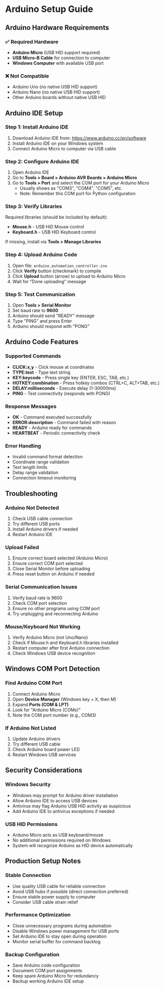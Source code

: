 # Arduino Setup Guide

## Arduino Hardware Requirements

### ✅ Required Hardware
- **Arduino Micro** (USB HID support required)
- **USB Micro-B Cable** for connection to computer
- **Windows Computer** with available USB port

### ❌ Not Compatible
- Arduino Uno (no native USB HID support)
- Arduino Nano (no native USB HID support)
- Other Arduino boards without native USB HID

## Arduino IDE Setup

### Step 1: Install Arduino IDE
1. Download Arduino IDE from: https://www.arduino.cc/en/software
2. Install Arduino IDE on your Windows system
3. Connect Arduino Micro to computer via USB cable

### Step 2: Configure Arduino IDE
1. Open Arduino IDE
2. Go to **Tools > Board > Arduino AVR Boards > Arduino Micro**
3. Go to **Tools > Port** and select the COM port for your Arduino Micro
   - Usually shows as "COM3", "COM4", "COM5", etc.
   - Note: Remember this COM port for Python configuration

### Step 3: Verify Libraries
Required libraries (should be included by default):
- **Mouse.h** - USB HID Mouse control
- **Keyboard.h** - USB HID Keyboard control

If missing, install via **Tools > Manage Libraries**

### Step 4: Upload Arduino Code
1. Open file: `arduino_automation_controller.ino`
2. Click **Verify** button (checkmark) to compile
3. Click **Upload** button (arrow) to upload to Arduino Micro
4. Wait for "Done uploading" message

### Step 5: Test Communication
1. Open **Tools > Serial Monitor**
2. Set baud rate to **9600**
3. Arduino should send "READY" message
4. Type "PING" and press Enter
5. Arduino should respond with "PONG"

## Arduino Code Features

### Supported Commands
- **CLICK:x,y** - Click mouse at coordinates
- **TYPE:text** - Type text string
- **KEY:keycode** - Press single key (ENTER, ESC, TAB, etc.)
- **HOTKEY:combination** - Press hotkey combos (CTRL+C, ALT+TAB, etc.)
- **DELAY:milliseconds** - Execute delay (1-30000ms)
- **PING** - Test connectivity (responds with PONG)

### Response Messages
- **OK** - Command executed successfully
- **ERROR:description** - Command failed with reason
- **READY** - Arduino ready for commands
- **HEARTBEAT** - Periodic connectivity check

### Error Handling
- Invalid command format detection
- Coordinate range validation
- Text length limits
- Delay range validation
- Connection timeout monitoring

## Troubleshooting

### Arduino Not Detected
1. Check USB cable connection
2. Try different USB ports
3. Install Arduino drivers if needed
4. Restart Arduino IDE

### Upload Failed
1. Ensure correct board selected (Arduino Micro)
2. Ensure correct COM port selected
3. Close Serial Monitor before uploading
4. Press reset button on Arduino if needed

### Serial Communication Issues
1. Verify baud rate is 9600
2. Check COM port selection
3. Ensure no other programs using COM port
4. Try unplugging and reconnecting Arduino

### Mouse/Keyboard Not Working
1. Verify Arduino Micro (not Uno/Nano)
2. Check if Mouse.h and Keyboard.h libraries installed
3. Restart computer after first Arduino connection
4. Check Windows USB device recognition

## Windows COM Port Detection

### Find Arduino COM Port
1. Connect Arduino Micro
2. Open **Device Manager** (Windows key + X, then M)
3. Expand **Ports (COM & LPT)**
4. Look for "Arduino Micro (COMx)"
5. Note the COM port number (e.g., COM3)

### If Arduino Not Listed
1. Update Arduino drivers
2. Try different USB cable
3. Check Arduino board power LED
4. Restart Windows USB services

## Security Considerations

### Windows Security
- Windows may prompt for Arduino driver installation
- Allow Arduino IDE to access USB devices
- Antivirus may flag Arduino USB HID activity as suspicious
- Add Arduino IDE to antivirus exceptions if needed

### USB HID Permissions
- Arduino Micro acts as USB keyboard/mouse
- No additional permissions required on Windows
- System will recognize Arduino as HID device automatically

## Production Setup Notes

### Stable Connection
- Use quality USB cable for reliable connection
- Avoid USB hubs if possible (direct connection preferred)
- Ensure stable power supply to computer
- Consider USB cable strain relief

### Performance Optimization
- Close unnecessary programs during automation
- Disable Windows power management for USB ports
- Set Arduino IDE to stay open during operation
- Monitor serial buffer for command backlog

### Backup Configuration
- Save Arduino code configuration
- Document COM port assignments
- Keep spare Arduino Micro for redundancy
- Backup working Arduino IDE setup